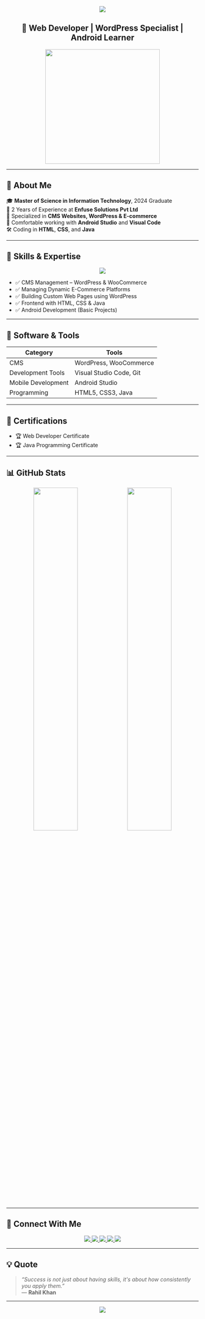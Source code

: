 <!-- GitHub Profile README: Rahil Khan -->

<!-- Header Banner -->
<p align="center">
  <img src="https://capsule-render.vercel.app/api?type=waving&color=0abde3&height=200&section=header&text=Rahil%20Khan%20👨‍💻&fontSize=40&fontColor=ffffff" />
</p>

<h2 align="center">🚀 Web Developer | WordPress Specialist | Android Learner</h2>

<p align="center">
  <img src="https://media.giphy.com/media/qgQUggAC3Pfv687qPC/giphy.gif" width="300" />
</p>

---

## 📌 About Me

🎓 **Master of Science in Information Technology**, 2024 Graduate  
💼 2 Years of Experience at **Enfuse Solutions Pvt Ltd**  
🧩 Specialized in **CMS Websites, WordPress & E-commerce**  
📱 Comfortable working with **Android Studio** and **Visual Code**  
🛠️ Coding in **HTML**, **CSS**, and **Java**

---

## 🧠 Skills & Expertise

<p align="center">
  <img src="https://skillicons.dev/icons?i=html,css,java,wordpress,androidstudio,vscode,git" />
</p>

- ✅ CMS Management – WordPress & WooCommerce  
- ✅ Managing Dynamic E-Commerce Platforms  
- ✅ Building Custom Web Pages using WordPress  
- ✅ Frontend with HTML, CSS & Java  
- ✅ Android Development (Basic Projects)

---

## 🧰 Software & Tools

| Category           | Tools                             |
|--------------------|-----------------------------------|
| CMS                | WordPress, WooCommerce            |
| Development Tools  | Visual Studio Code, Git           |
| Mobile Development | Android Studio                    |
| Programming        | HTML5, CSS3, Java                 |

---

## 📜 Certifications

- 🏆 Web Developer Certificate  
- 🏆 Java Programming Certificate

---

## 📊 GitHub Stats

<p align="center">
  <img src="https://github-readme-stats.vercel.app/api?username=Rahildata9400&show_icons=true&theme=midnight-purple" width="48%" />
  <img src="https://github-readme-streak-stats.herokuapp.com/?user=Rahildata9400&theme=midnight-purple" width="48%" />
</p>

---

## 🔗 Connect With Me

<p align="center">
  <a href="mailto:Rahilkhan76663@gmail.com" target="_blank">
    <img src="https://img.shields.io/badge/Gmail-D14836?style=for-the-badge&logo=gmail&logoColor=white" />
  </a>
  <a href="https://www.linkedin.com/in/rahil-khan-9421a4211/" target="_blank">
    <img src="https://img.shields.io/badge/LinkedIn-0077B5?style=for-the-badge&logo=linkedin&logoColor=white" />
  </a>
  <a href="https://www.hackerrank.com/dashboard" target="_blank">
    <img src="https://img.shields.io/badge/HackerRank-2EC866?style=for-the-badge&logo=hackerrank&logoColor=white" />
  </a>
  <a href="https://www.naukri.com/" target="_blank">
    <img src="https://img.shields.io/badge/Naukri-0054A6?style=for-the-badge&logo=naukri&logoColor=white" />
  </a>
  <a href="https://github.com/Rahildata9400" target="_blank">
    <img src="https://img.shields.io/badge/GitHub-181717?style=for-the-badge&logo=github&logoColor=white" />
  </a>
</p>

---

## 💡 Quote

> _“Success is not just about having skills, it's about how consistently you apply them.”_  
> — **Rahil Khan**

---

<!-- Footer Banner -->
<p align="center">
  <img src="https://capsule-render.vercel.app/api?type=waving&color=0abde3&height=150&section=footer" />
</p>

